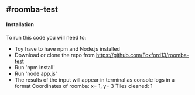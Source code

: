 #roomba-test
-
#### Installation

To run this code you will need to:

- Toy have to have npm and Node.js installed
- Download or clone the repo from https://github.com/Foxford13/roomba-test
- Run 'npm install'
- Run 'node app.js'
- The results of the input will appear in terminal as console logs in a format
								Coordinates of roomba: x= 1, y= 3
								Tiles cleaned: 1
